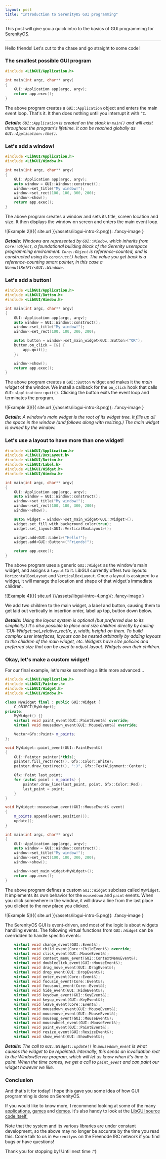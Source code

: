 ```yaml
---
layout: post
title: "Introduction to SerenityOS GUI programming"
---
```


This post will give you a quick intro to the basics of GUI programming for [SerenityOS](https://github.com/SerenityOS/serenity).

---

Hello friends! Let's cut to the chase and go straight to some code!

### The smallest possible GUI program

```cpp
#include <LibGUI/Application.h>

int main(int argc, char** argv)
{
    GUI::Application app(argc, argv);
    return app.exec();
}
```

The above program creates a `GUI::Application` object and enters the main event loop. That's it. It then does nothing until you interrupt it with `^C`.

***Details:*** *`GUI::Application` is created on the stack in `main()` and will exist throughout the program's lifetime. It can be reached globally as `GUI::Application::the()`.*

### Let's add a window!

```cpp
#include <LibGUI/Application.h>
#include <LibGUI/Window.h>

int main(int argc, char** argv)
{
    GUI::Application app(argc, argv);
    auto window = GUI::Window::construct();
    window->set_title("My window!");
    window->set_rect(100, 100, 300, 200);
    window->show();
    return app.exec();
}
```

The above program creates a window and sets its title, screen location and size. It then displays the window on screen and enters the main event loop.

![Example 2]({{ site.url }}/assets/libgui-intro-2.png){: .fancy-image }

***Details:*** *Windows are represented by `GUI::Window`, which inherits from `Core::Object`, a foundational building block of the Serenity userspace programming environment. `Core::Object` is reference-counted, and is constructed using its `construct()` helper. The value you get back is a reference-counting smart pointer, in this case a `NonnullRefPtr<GUI::Window>`.*

### Let's add a button!

```cpp
#include <LibGUI/Application.h>
#include <LibGUI/Button.h>
#include <LibGUI/Window.h>

int main(int argc, char** argv)
{
    GUI::Application app(argc, argv);
    auto window = GUI::Window::construct();
    window->set_title("My window!");
    window->set_rect(100, 100, 300, 200);

    auto& button = window->set_main_widget<GUI::Button>("OK");
    button.on_click = [&] {
        app.quit();
    };

    window->show();
    return app.exec();
}
```

The above program creates a `GUI::Button` widget and makes it the *main widget* of the window. We install a callback for the `on_click` hook that calls `GUI::Application::quit()`. Clicking the button exits the event loop and terminates the program.

![Example 3]({{ site.url }}/assets/libgui-intro-3.png){: .fancy-image }

***Details:*** *A window's main widget is the root of its widget tree. It fills up all the space in the window (and follows along with resizing.) The main widget is owned by the window.*

### Let's use a layout to have more than one widget!

```cpp
#include <LibGUI/Application.h>
#include <LibGUI/BoxLayout.h>
#include <LibGUI/Button.h>
#include <LibGUI/Label.h>
#include <LibGUI/Widget.h>
#include <LibGUI/Window.h>

int main(int argc, char** argv)
{
    GUI::Application app(argc, argv);
    auto window = GUI::Window::construct();
    window->set_title("My window!");
    window->set_rect(100, 100, 300, 200);
    window->show();

    auto& widget = window->set_main_widget<GUI::Widget>();
    widget.set_fill_with_background_color(true);
    widget.set_layout<GUI::VerticalBoxLayout>();

    widget.add<GUI::Label>("Hello!");
    widget.add<GUI::Button>("Friends!");

    return app.exec();
}
```

The above program uses a generic `GUI::Widget` as the window's main widget, and assigns a `layout` to it. LibGUI currently offers two layouts: `HorizontalBoxLayout` and `VerticalBoxLayout`. Once a layout is assigned to a widget, it will manage the location and shape of that widget's immediate children.

![Example 4]({{ site.url }}/assets/libgui-intro-4.png){: .fancy-image }

We add two children to the main widget, a label and button, causing them to get laid out vertically in insertion order, label up top, button down below.

***Details:*** *Using the layout system is optional (but preferred due to its simplicity.) It's also possible to place and size children directly by calling `GUI::Widget::set_relative_rect(x, y, width, height) on them. To build complex user interfaces, layouts can be nested arbitrarily by adding layouts to the children of the main widget, etc. Widgets have size policies and preferred size that can be used to adjust layout. Widgets own their children.*

### Okay, let's make a custom widget!

For our final example, let's make something a little more advanced...

```cpp
#include <LibGUI/Application.h>
#include <LibGUI/Painter.h>
#include <LibGUI/Widget.h>
#include <LibGUI/Window.h>

class MyWidget final : public GUI::Widget {
    C_OBJECT(MyWidget);
private:
    MyWidget() {}
    virtual void paint_event(GUI::PaintEvent&) override;
    virtual void mousedown_event(GUI::MouseEvent&) override;

    Vector<Gfx::Point> m_points;
};

void MyWidget::paint_event(GUI::PaintEvent&)
{
    GUI::Painter painter(*this);
    painter.fill_rect(rect(), Gfx::Color::White);
    painter.draw_text(rect(), ":)", Gfx::TextAlignment::Center);

    Gfx::Point last_point;
    for (auto& point : m_points) {
        painter.draw_line(last_point, point, Gfx::Color::Red);
        last_point = point;
    }
}

void MyWidget::mousedown_event(GUI::MouseEvent& event)
{
    m_points.append(event.position());
    update();
}

int main(int argc, char** argv)
{
    GUI::Application app(argc, argv);
    auto window = GUI::Window::construct();
    window->set_title("My window!");
    window->set_rect(100, 100, 300, 200);
    window->show();

    window->set_main_widget<MyWidget>();
    return app.exec();
}
```

The above program defines a custom `GUI::Widget` subclass called `MyWidget`. It implements its own behavior for the `mousedown` and `paint` events. When you click somewhere in the window, it will draw a line from the last place you clicked to the new place you clicked.

![Example 5]({{ site.url }}/assets/libgui-intro-5.png){: .fancy-image }

The SerenityOS GUI is event-driven, and most of the logic is about widgets handling events. The following virtual functions from `GUI::Widget` can be overridden to handle specific events:

```cpp
    virtual void change_event(GUI::Event&);
    virtual void child_event(Core::ChildEvent&) override;
    virtual void click_event(GUI::MouseEvent&);
    virtual void context_menu_event(GUI::ContextMenuEvent&);
    virtual void doubleclick_event(GUI::MouseEvent&);
    virtual void drag_move_event(GUI::DragEvent&);
    virtual void drop_event(GUI::DropEvent&);
    virtual void enter_event(Core::Event&);
    virtual void focusin_event(Core::Event&);
    virtual void focusout_event(Core::Event&);
    virtual void hide_event(GUI::HideEvent&);
    virtual void keydown_event(GUI::KeyEvent&);
    virtual void keyup_event(GUI::KeyEvent&);
    virtual void leave_event(Core::Event&);
    virtual void mousedown_event(GUI::MouseEvent&);
    virtual void mousemove_event(GUI::MouseEvent&);
    virtual void mouseup_event(GUI::MouseEvent&);
    virtual void mousewheel_event(GUI::MouseEvent&);
    virtual void paint_event(GUI::PaintEvent&);
    virtual void resize_event(GUI::ResizeEvent&);
    virtual void show_event(GUI::ShowEvent&);
```

***Details:*** *The call to `GUI::Widget::update()` in `mousedown_event` is what causes the widget to be repainted. Internally, this sends an invalidation rect to the WindowServer program, which will let us know when it's time to paint. When the time comes, we get a call to `paint_event` and can paint our widget however we like.*

### Conclusion

And that's it for today! I hope this gave you some idea of how GUI programming is done on SerenityOS.

If you would like to know more, I recommend looking at some of the many [applications](https://github.com/SerenityOS/serenity/tree/master/Applications), [games](https://github.com/SerenityOS/serenity/tree/master/Games) and [demos](https://github.com/SerenityOS/serenity/tree/master/Demos). It's also handy to look at the [LibGUI source code itself.](https://github.com/SerenityOS/serenity/tree/master/Libraries/LibGUI)


Note that the system and its various libraries are under constant development, so the above may no longer be accurate by the time you read this. Come talk to us in `#serenityos` on the Freenode IRC network if you find bugs or have questions!

Thank you for stopping by! Until next time :^)
